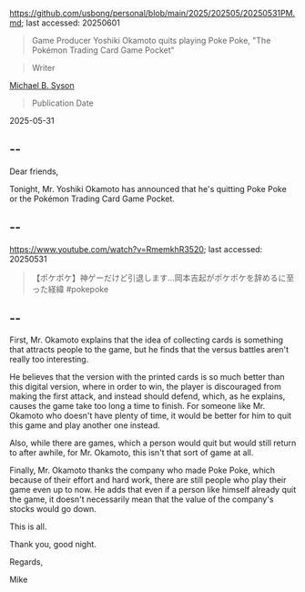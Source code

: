 https://github.com/usbong/personal/blob/main/2025/202505/20250531PM.md; last accessed: 20250601

> Game Producer Yoshiki Okamoto quits playing Poke Poke, "The Pokémon Trading Card Game Pocket"

> Writer

[Michael B. Syson](https://www.linkedin.com/in/michaelsyson/)

> Publication Date

2025-05-31

## --

Dear friends,

Tonight, Mr. Yoshiki Okamoto has announced that he's quitting Poke Poke or the Pokémon Trading Card Game Pocket. 

## --

https://www.youtube.com/watch?v=RmemkhR3520; last accessed: 20250531

> 【ポケポケ】神ゲーだけど引退します…岡本吉起がポケポケを辞めるに至った経緯 #pokepoke

## --

First, Mr. Okamoto explains that the idea of collecting cards is something that attracts people to the game, but he finds that the versus battles aren't really too interesting.

He believes that the version with the printed cards is so much better than this digital version, where in order to win, the player is discouraged from making the first attack, and instead should defend, which, as he explains, causes the game take too long a time to finish. For someone like Mr. Okamoto who doesn't have plenty of time, it would be better for him to quit this game and play another one instead.

Also, while there are games, which a person would quit but would still return to after awhile, for Mr. Okamoto, this isn't that sort of game at all.

Finally, Mr. Okamoto thanks the company who made Poke Poke, which because of their effort and hard work, there are still people who play their game even up to now. He adds that even if a person like himself already quit the game, it doesn't necessarily mean that the value of the company's stocks would go down.

This is all.

Thank you, good night.

Regards,

Mike
